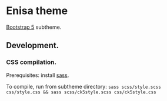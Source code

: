 # Enisa theme

[Bootstrap 5](https://www.drupal.org/project/bootstrap5) subtheme.

## Development.

### CSS compilation.

Prerequisites: install [sass](https://sass-lang.com/install).

To compile, run from subtheme directory: 
`sass scss/style.scss css/style.css && sass scss/ck5style.scss css/ck5style.css`
